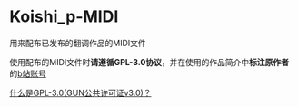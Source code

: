 # Koishi_p-MIDI
用来配布已发布的翻调作品的MIDI文件

使用配布的MIDI文件时**请遵循GPL-3.0协议**，并在使用的作品简介中**标注原作者**的[b站账号](https://space.bilibili.com/470665937)

[什么是GPL-3.0(GUN公共许可证v3.0)？](https://www.runoob.com/w3cnote/open-source-license.html)
